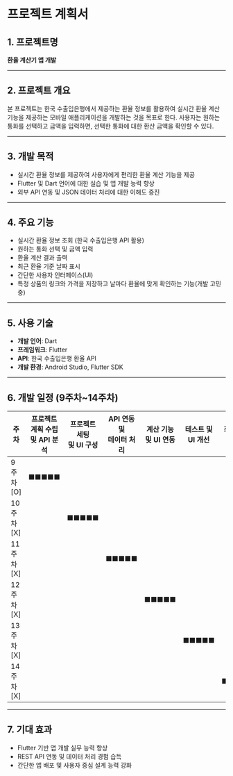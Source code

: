 # 프로젝트 계획서

## 1. 프로젝트명  
**환율 계산기 앱 개발**

---

## 2. 프로젝트 개요  
본 프로젝트는 한국 수출입은행에서 제공하는 환율 정보를 활용하여 실시간 환율 계산 기능을 제공하는 모바일 애플리케이션을 개발하는 것을 목표로 한다. 사용자는 원하는 통화를 선택하고 금액을 입력하면, 선택한 통화에 대한 환산 금액을 확인할 수 있다.

---

## 3. 개발 목적  
- 실시간 환율 정보를 제공하여 사용자에게 편리한 환율 계산 기능을 제공  
- Flutter 및 Dart 언어에 대한 실습 및 앱 개발 능력 향상  
- 외부 API 연동 및 JSON 데이터 처리에 대한 이해도 증진

---

## 4. 주요 기능  
- 실시간 환율 정보 조회 (한국 수출입은행 API 활용)  
- 원하는 통화 선택 및 금액 입력  
- 환율 계산 결과 출력  
- 최근 환율 기준 날짜 표시  
- 간단한 사용자 인터페이스(UI)
- 특정 상품의 링크와 가격을 저장하고 날마다 환율에 맞게 확인하는 기능(개발 고민중)
---

## 5. 사용 기술  
- **개발 언어**: Dart  
- **프레임워크**: Flutter  
- **API**: 한국 수출입은행 환율 API  
- **개발 환경**: Android Studio, Flutter SDK  

---

## 6. 개발 일정 (9주차~14주차)

| 주차   | 프로젝트 계획 수립<br>및 API 분석 | 프로젝트 세팅<br>및 UI 구성 | API 연동 및<br>데이터 처리 | 계산 기능<br>및 UI 연동 | 테스트 및<br>UI 개선 | 최종 점검<br>및 발표 |
|--------|------------------------------|----------------------------|-------------------------|----------------------|-------------------|-------------------|
| 9주차 [O] | ■■■■■                        |                            |                         |                      |                   |                   |
| 10주차 [X]|                              | ■■■■■                     |                         |                      |                   |                   |
| 11주차 [X]|                              |                            | ■■■■■                  |                      |                   |                   |
| 12주차 [X]|                              |                            |                         | ■■■■■              |                   |                   |
| 13주차 [X]|                              |                            |                         |                      | ■■■■■           |                   |
| 14주차 [X]|                              |                            |                         |                      |                   | ■■■■■            |

---

## 7. 기대 효과  
- Flutter 기반 앱 개발 실무 능력 향상  
- REST API 연동 및 데이터 처리 경험 습득  
- 간단한 앱 배포 및 사용자 중심 설계 능력 강화
